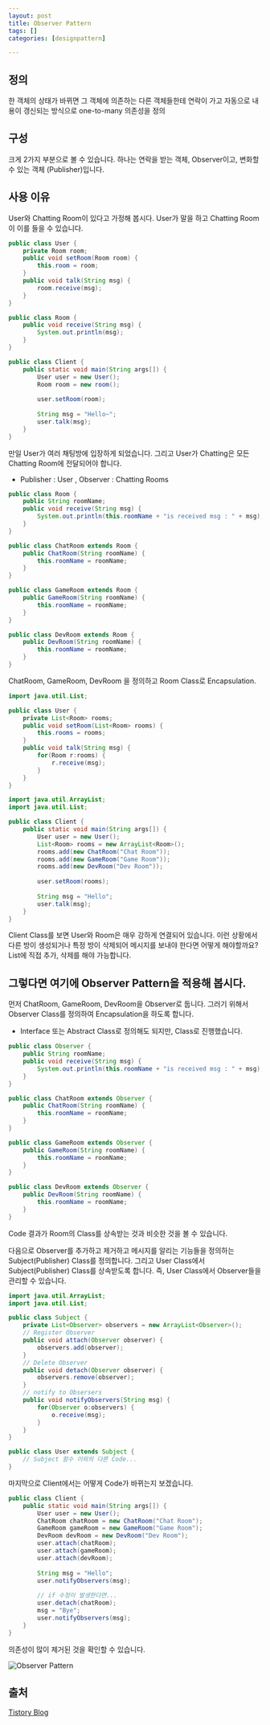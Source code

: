 ```yaml
---
layout: post
title: Observer Pattern
tags: []
categories: [designpattern]

---
```


## 정의

한 객체의 상태가 바뀌면 그 객체에 의존하는 다른 객체들한테 연락이 가고 자동으로 내용이 갱신되는 방식으로 one-to-many 의존성을 정의

## 구성

크게 2가지 부분으로 볼 수 있습니다. 하나는 연락을 받는 객체, Observer이고, 변화할 수 있는 객체 (Publisher)입니다.

## 사용 이유

User와 Chatting Room이 있다고 가정해 봅시다. User가 말을 하고 Chatting Room이 이를 들을 수 있습니다.

``` java
public class User {
    private Room room;
    public void setRoom(Room room) {
        this.room = room;
    }
    public void talk(String msg) {
        room.receive(msg);
    }
}
```

``` java
public class Room {
    public void receive(String msg) {
        System.out.println(msg);
    }
}
```

``` java
public class Client {
    public static void main(String args[]) {
        User user = new User();
        Room room = new room();
        
        user.setRoom(room);
        
        String msg = "Hello~";
        user.talk(msg);
    }
}
```

만일 User가 여러 채팅방에 입장하게 되었습니다. 그리고 User가 Chatting은 모든 Chatting Room에 전달되어야 합니다.

* Publisher : User , Observer : Chatting Rooms

```java
public class Room {
    public String roomName;
    public void receive(String msg) {
        System.out.println(this.roomName + "is received msg : " + msg);
    }
}
```

```java
public class ChatRoom extends Room {
    public ChatRoom(String roomName) {
        this.roomName = roomName;
    }
}
```

``` java
public class GameRoom extends Room {
    public GameRoom(String roomName) {
        this.roomName = roomName;
    }
}
```

``` java
public class DevRoom extends Room {
    public DevRoom(String roomName) {
        this.roomName = roomName;
    }
}
```

ChatRoom, GameRoom, DevRoom 을 정의하고 Room Class로 Encapsulation.

``` java
import java.util.List;

public class User {
	private List<Room> rooms;
	public void setRoom(List<Room> rooms) {
		this.rooms = rooms;
	}
	public void talk(String msg) {
		for(Room r:rooms) {
            r.receive(msg);
        }
	}
}
```

``` java
import java.util.ArrayList;
import java.util.List;

public class Client {
    public static void main(String args[]) {
        User user = new User();
        List<Room> rooms = new ArrayList<Room>();
        rooms.add(new ChatRoom("Chat Room"));
        rooms.add(new GameRoom("Game Room"));
        rooms.add(new DevRoom("Dev Room"));
        
        user.setRoom(rooms);
        
        String msg = "Hello";
        user.talk(msg);
    }
}
```

Client Class를 보면 User와 Room은 매우 강하게 연결되어 있습니다. 이런 상황에서 다른 방이 생성되거나 특정 방이 삭제되어 메시지를 보내야 한다면 어떻게 해야할까요? List에 직접 추가, 삭제를 해야 가능합니다.

## 그렇다면 여기에 Observer Pattern을 적용해 봅시다.

먼저 ChatRoom, GameRoom, DevRoom을 Observer로 둡니다. 그러기 위해서 Observer Class를 정의하여 Encapsulation을 하도록 합니다.

* Interface 또는 Abstract Class로 정의해도 되지만, Class로 진행했습니다.

``` java
public class Observer {
    public String roomName;
    public void receive(String msg) {
        System.out.println(this.roomName + "is received msg : " + msg);
    }
}
```

```java
public class ChatRoom extends Observer {
    public ChatRoom(String roomName) {
        this.roomName = roomName;
    }
}
```

``` java
public class GameRoom extends Observer {
    public GameRoom(String roomName) {
        this.roomName = roomName;
    }
}
```

``` java
public class DevRoom extends Observer {
    public DevRoom(String roomName) {
        this.roomName = roomName;
    }
}
```

Code 결과가 Room의 Class를 상속받는 것과 비슷한 것을 볼 수 있습니다.

다음으로 Observer를 추가하고 제거하고 메시지를 알리는 기능들을 정의하는 Subject(Publisher) Class를 정의합니다. 그리고 User Class에서 Subject(Publisher) Class를 상속받도록 합니다. 즉, User Class에서 Observer들을 관리할 수 있습니다.

```java
import java.util.ArrayList;
import java.util.List;

public class Subject {
    private List<Observer> observers = new ArrayList<Observer>();
    // Register Observer
    public void attach(Observer observer) {
        observers.add(observer);
    }
    // Delete Observer
    public void detach(Observer observer) {
        observers.remove(observer);
    }
    // notify to Obsersers
    public void notifyObservers(String msg) {
        for(Observer o:observers) {
            o.receive(msg);
        }
    }
}
```

``` java
public class User extends Subject {
    // Subject 함수 이외의 다른 Code...
}
```

마지막으로 Client에서는 어떻게 Code가 바뀌는지 보겠습니다.

``` java
public class Client {
    public static void main(String args[]) {
        User user = new User();
        ChatRoom chatRoom = new ChatRoom("Chat Room");
        GameRoom gameRoom = new GameRoom("Game Room");
        DevRoom devRoom = new DevRoom("Dev Room");
        user.attach(chatRoom);
        user.attach(gameRoom);
        user.attach(devRoom);
        
        String msg = "Hello";
        user.notifyObservers(msg);
        
        // if 수정이 발생한다면...
        user.detach(chatRoom);
        msg = "Bye";
        user.notifyObservers(msg);
    }
}
```

의존성이 많이 제거된 것을 확인할 수 있습니다.

![Observer Pattern](https://nephelai.github.io/images/posts/observer_pattern.jpg)

## 출처

[Tistory Blog](https://victorydntmd.tistory.com/296?category=719467)